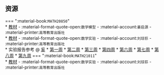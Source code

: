 ## 资源  
=== ":material-book:`MATH20850`"  
    * [教材](http://api.cqu-openlib.cn/file?key=iEKEG28y7bbe) - :material-format-quote-open:`数学模型` - :material-account:`姜启源` - :material-printer:`高等教育出版社`  
    * [教材](http://api.cqu-openlib.cn/file?key=ij2KT2943dsf) - :material-format-quote-open:`数学实验` - :material-account:`刘琼荪` - :material-printer:`高等教育出版社`  
    * 实验报告参考 @ [奚](../contributor/奚.md)
        * [第一周](http://api.cqu-openlib.cn/file?key=inXLy2c0t8jg)
        * [第二周](http://api.cqu-openlib.cn/file?key=iEiWX2c0t8xa)
        * [第三周](http://api.cqu-openlib.cn/file?key=iex8x2c0t8pc)
        * [第四周](http://api.cqu-openlib.cn/file?key=iolwA2c0t9xg)
        * [第六周](http://api.cqu-openlib.cn/file?key=isXS32c0t9cf)
        * [第七周](http://api.cqu-openlib.cn/file?key=ieVYc2c0t8mj)
        * [第八周](http://api.cqu-openlib.cn/file?key=iMnD32c0t96j)
        * [第九周](http://api.cqu-openlib.cn/file?key=isdEe2c0t8tg)
=== ":material-book:`MATH21011`"  
    * [教材](http://api.cqu-openlib.cn/file?key=ij2KT2943dsf) - :material-format-quote-open:`数学实验` - :material-account:`刘琼荪` - :material-printer:`高等教育出版社`  